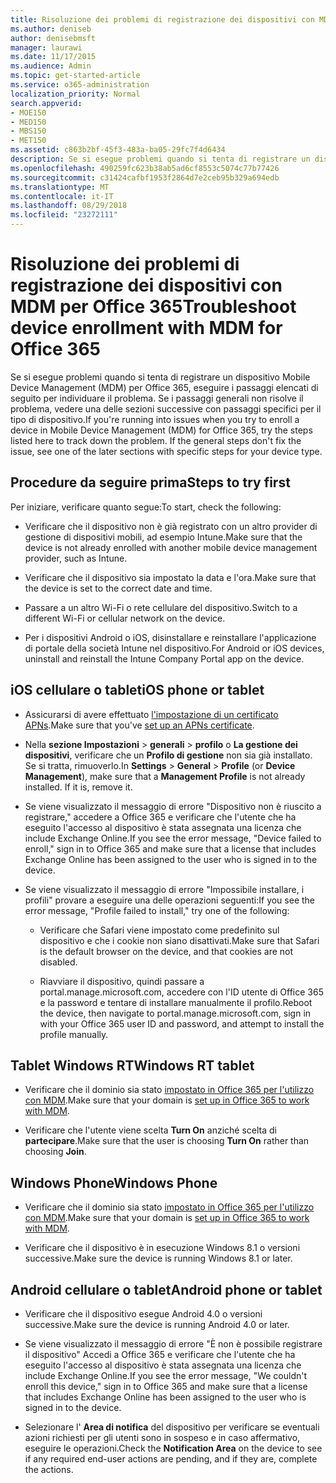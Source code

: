 ```yaml
---
title: Risoluzione dei problemi di registrazione dei dispositivi con MDM per Office 365
ms.author: deniseb
author: denisebmsft
manager: laurawi
ms.date: 11/17/2015
ms.audience: Admin
ms.topic: get-started-article
ms.service: o365-administration
localization_priority: Normal
search.appverid:
- MOE150
- MED150
- MBS150
- MET150
ms.assetid: c863b2bf-45f3-483a-ba05-29fc7f4d6434
description: Se si esegue problemi quando si tenta di registrare un dispositivo Mobile Device Management (MDM) per Office 365, eseguire i passaggi elencati di seguito per individuare il problema. Se i passaggi generali non risolve il problema, vedere una delle sezioni successive con passaggi specifici per il tipo di dispositivo.
ms.openlocfilehash: 490259fc623b38ab5ad6cf8553c5074c77b77426
ms.sourcegitcommit: c31424cafbf1953f2864d7e2ceb95b329a694edb
ms.translationtype: MT
ms.contentlocale: it-IT
ms.lasthandoff: 08/29/2018
ms.locfileid: "23272111"
---
```

# <a name="troubleshoot-device-enrollment-with-mdm-for-office-365"></a><span data-ttu-id="ab9f5-104">Risoluzione dei problemi di registrazione dei dispositivi con MDM per Office 365</span><span class="sxs-lookup"><span data-stu-id="ab9f5-104">Troubleshoot device enrollment with MDM for Office 365</span></span>

<span data-ttu-id="ab9f5-p102">Se si esegue problemi quando si tenta di registrare un dispositivo Mobile Device Management (MDM) per Office 365, eseguire i passaggi elencati di seguito per individuare il problema. Se i passaggi generali non risolve il problema, vedere una delle sezioni successive con passaggi specifici per il tipo di dispositivo.</span><span class="sxs-lookup"><span data-stu-id="ab9f5-p102">If you're running into issues when you try to enroll a device in Mobile Device Management (MDM) for Office 365, try the steps listed here to track down the problem. If the general steps don't fix the issue, see one of the later sections with specific steps for your device type.</span></span>
  
## <a name="steps-to-try-first"></a><span data-ttu-id="ab9f5-107">Procedure da seguire prima</span><span class="sxs-lookup"><span data-stu-id="ab9f5-107">Steps to try first</span></span>

<span data-ttu-id="ab9f5-108">Per iniziare, verificare quanto segue:</span><span class="sxs-lookup"><span data-stu-id="ab9f5-108">To start, check the following:</span></span>
  
- <span data-ttu-id="ab9f5-109">Verificare che il dispositivo non è già registrato con un altro provider di gestione di dispositivi mobili, ad esempio Intune.</span><span class="sxs-lookup"><span data-stu-id="ab9f5-109">Make sure that the device is not already enrolled with another mobile device management provider, such as Intune.</span></span>
    
- <span data-ttu-id="ab9f5-110">Verificare che il dispositivo sia impostato la data e l'ora.</span><span class="sxs-lookup"><span data-stu-id="ab9f5-110">Make sure that the device is set to the correct date and time.</span></span>
    
- <span data-ttu-id="ab9f5-111">Passare a un altro Wi-Fi o rete cellulare del dispositivo.</span><span class="sxs-lookup"><span data-stu-id="ab9f5-111">Switch to a different Wi-Fi or cellular network on the device.</span></span>
    
- <span data-ttu-id="ab9f5-112">Per i dispositivi Android o iOS, disinstallare e reinstallare l'applicazione di portale della società Intune nel dispositivo.</span><span class="sxs-lookup"><span data-stu-id="ab9f5-112">For Android or iOS devices, uninstall and reinstall the Intune Company Portal app on the device.</span></span>
    
## <a name="ios-phone-or-tablet"></a><span data-ttu-id="ab9f5-113">iOS cellulare o tablet</span><span class="sxs-lookup"><span data-stu-id="ab9f5-113">iOS phone or tablet</span></span>

- <span data-ttu-id="ab9f5-114">Assicurarsi di avere effettuato [l'impostazione di un certificato APNs](https://support.office.com/article/522b43f4-a2ff-46f6-962a-dd4f47e546a7).</span><span class="sxs-lookup"><span data-stu-id="ab9f5-114">Make sure that you've [set up an APNs certificate](https://support.office.com/article/522b43f4-a2ff-46f6-962a-dd4f47e546a7).</span></span>
    
- <span data-ttu-id="ab9f5-p103">Nella **sezione Impostazioni** \> **generali** \> **profilo** o **La gestione dei dispositivi**, verificare che un **Profilo di gestione** non sia già installato. Se si tratta, rimuoverlo.</span><span class="sxs-lookup"><span data-stu-id="ab9f5-p103">In **Settings** \> **General** \> **Profile** (or **Device Management**), make sure that a **Management Profile** is not already installed. If it is, remove it.</span></span> 
    
- <span data-ttu-id="ab9f5-117">Se viene visualizzato il messaggio di errore "Dispositivo non è riuscito a registrare," accedere a Office 365 e verificare che l'utente che ha eseguito l'accesso al dispositivo è stata assegnata una licenza che include Exchange Online.</span><span class="sxs-lookup"><span data-stu-id="ab9f5-117">If you see the error message, "Device failed to enroll," sign in to Office 365 and make sure that a license that includes Exchange Online has been assigned to the user who is signed in to the device.</span></span>
    
- <span data-ttu-id="ab9f5-118">Se viene visualizzato il messaggio di errore "Impossibile installare, i profili" provare a eseguire una delle operazioni seguenti:</span><span class="sxs-lookup"><span data-stu-id="ab9f5-118">If you see the error message, "Profile failed to install," try one of the following:</span></span>
    
  - <span data-ttu-id="ab9f5-119">Verificare che Safari viene impostato come predefinito sul dispositivo e che i cookie non siano disattivati.</span><span class="sxs-lookup"><span data-stu-id="ab9f5-119">Make sure that Safari is the default browser on the device, and that cookies are not disabled.</span></span>
    
  - <span data-ttu-id="ab9f5-120">Riavviare il dispositivo, quindi passare a portal.manage.microsoft.com, accedere con l'ID utente di Office 365 e la password e tentare di installare manualmente il profilo.</span><span class="sxs-lookup"><span data-stu-id="ab9f5-120">Reboot the device, then navigate to portal.manage.microsoft.com, sign in with your Office 365 user ID and password, and attempt to install the profile manually.</span></span>
    
## <a name="windows-rt-tablet"></a><span data-ttu-id="ab9f5-121">Tablet Windows RT</span><span class="sxs-lookup"><span data-stu-id="ab9f5-121">Windows RT tablet</span></span>

- <span data-ttu-id="ab9f5-122">Verificare che il dominio sia stato [impostato in Office 365 per l'utilizzo con MDM](set-up-mobile-device-management.md).</span><span class="sxs-lookup"><span data-stu-id="ab9f5-122">Make sure that your domain is [set up in Office 365 to work with MDM](set-up-mobile-device-management.md).</span></span>
    
- <span data-ttu-id="ab9f5-123">Verificare che l'utente viene scelta **Turn On** anziché scelta di **partecipare**.</span><span class="sxs-lookup"><span data-stu-id="ab9f5-123">Make sure that the user is choosing **Turn On** rather than choosing **Join**.</span></span>
    
## <a name="windows-phone"></a><span data-ttu-id="ab9f5-124">Windows Phone</span><span class="sxs-lookup"><span data-stu-id="ab9f5-124">Windows Phone</span></span>

- <span data-ttu-id="ab9f5-125">Verificare che il dominio sia stato [impostato in Office 365 per l'utilizzo con MDM](set-up-mobile-device-management.md).</span><span class="sxs-lookup"><span data-stu-id="ab9f5-125">Make sure that your domain is [set up in Office 365 to work with MDM](set-up-mobile-device-management.md).</span></span>
    
- <span data-ttu-id="ab9f5-126">Verificare che il dispositivo è in esecuzione Windows 8.1 o versioni successive.</span><span class="sxs-lookup"><span data-stu-id="ab9f5-126">Make sure the device is running Windows 8.1 or later.</span></span>
    
## <a name="android-phone-or-tablet"></a><span data-ttu-id="ab9f5-127">Android cellulare o tablet</span><span class="sxs-lookup"><span data-stu-id="ab9f5-127">Android phone or tablet</span></span>

- <span data-ttu-id="ab9f5-128">Verificare che il dispositivo esegue Android 4.0 o versioni successive.</span><span class="sxs-lookup"><span data-stu-id="ab9f5-128">Make sure the device is running Android 4.0 or later.</span></span>
    
- <span data-ttu-id="ab9f5-129">Se viene visualizzato il messaggio di errore "È non è possibile registrare il dispositivo" Accedi a Office 365 e verificare che l'utente che ha eseguito l'accesso al dispositivo è stata assegnata una licenza che include Exchange Online.</span><span class="sxs-lookup"><span data-stu-id="ab9f5-129">If you see the error message, "We couldn't enroll this device," sign in to Office 365 and make sure that a license that includes Exchange Online has been assigned to the user who is signed in to the device.</span></span>
    
- <span data-ttu-id="ab9f5-130">Selezionare l' **Area di notifica** del dispositivo per verificare se eventuali azioni richiesti per gli utenti sono in sospeso e in caso affermativo, eseguire le operazioni.</span><span class="sxs-lookup"><span data-stu-id="ab9f5-130">Check the **Notification Area** on the device to see if any required end-user actions are pending, and if they are, complete the actions.</span></span> 
    

